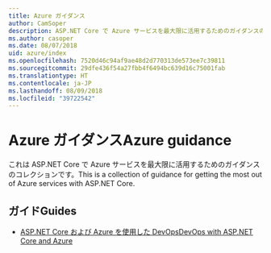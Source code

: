 ```yaml
---
title: Azure ガイダンス
author: CamSoper
description: ASP.NET Core で Azure サービスを最大限に活用するためのガイダンスのコレクション。
ms.author: casoper
ms.date: 08/07/2018
uid: azure/index
ms.openlocfilehash: 7520d46c94af9ae48d2d770313de573ee7c39811
ms.sourcegitcommit: 29dfe436f54a27fbb4f6494bc639d16c75001fab
ms.translationtype: HT
ms.contentlocale: ja-JP
ms.lasthandoff: 08/09/2018
ms.locfileid: "39722542"
---
```

# <a name="azure-guidance"></a><span data-ttu-id="9172d-103">Azure ガイダンス</span><span class="sxs-lookup"><span data-stu-id="9172d-103">Azure guidance</span></span>

<span data-ttu-id="9172d-104">これは ASP.NET Core で Azure サービスを最大限に活用するためのガイダンスのコレクションです。</span><span class="sxs-lookup"><span data-stu-id="9172d-104">This is a collection of guidance for getting the most out of Azure services with ASP.NET Core.</span></span>

## <a name="guides"></a><span data-ttu-id="9172d-105">ガイド</span><span class="sxs-lookup"><span data-stu-id="9172d-105">Guides</span></span>

* [<span data-ttu-id="9172d-106">ASP.NET Core および Azure を使用した DevOps</span><span class="sxs-lookup"><span data-stu-id="9172d-106">DevOps with ASP.NET Core and Azure</span></span>](xref:azure/devops/index)
